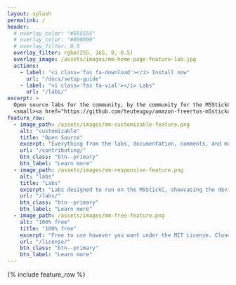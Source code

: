 ```yaml
---
layout: splash
permalink: /
header:
  # overlay_color: "#555555"
  # overlay_color: "#000000"
  # overlay_filter: 0.5
  overlay_filter: rgba(255, 165, 0, 0.5)
  overlay_image: /assets/images/mm-home-page-feature-lab.jpg
  actions:
    - label: "<i class='fas fa-download'></i> Install now"
      url: "/docs/setup-guide"
    - label: "<i class='fas fa-vial'></i> Labs"
      url: "/labs/"
excerpt: >
  Open source labs for the community, by the community for the M5StickC on Amazon FreeRTOS.<br />
  <small><a href="https://github.com/teuteuguy/amazon-freertos-m5stickc-workshop/releases/tag/0.0.1">Latest release v0.0.1</a></small>
feature_row:
  - image_path: /assets/images/mm-customizable-feature.png
    alt: "customizable"
    title: "Open Source"
    excerpt: "Everything from the labs, documentation, comments, and more can be submitted by the community thanks to Github."
    url: "/contributing/"
    btn_class: "btn--primary"
    btn_label: "Learn more"
  - image_path: /assets/images/mm-responsive-feature.png
    alt: "labs"
    title: "Labs"
    excerpt: "Labs designed to run on the M5StickC, showcasing the device and Amazon FreeRTOS capabilities."
    url: "/labs/"
    btn_class: "btn--primary"
    btn_label: "Learn more"
  - image_path: /assets/images/mm-free-feature.png
    alt: "100% free"
    title: "100% free"
    excerpt: "Free to use however you want under the MIT License. Clone it, fork it, customize it... whatever!"
    url: "/license/"
    btn_class: "btn--primary"
    btn_label: "Learn more"      
---
```


{% include feature_row %}